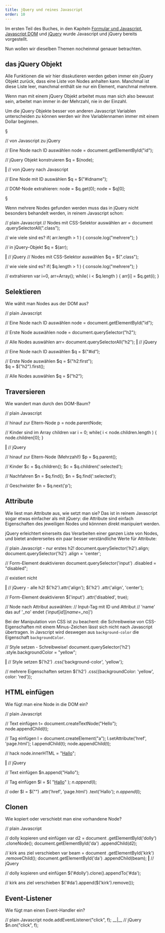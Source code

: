 ```yaml
---
title: jQuery und reines Javascript
order: 10
---
```


Im ersten Teil des Buches, in den Kapiteln [Formular und Javascript](/formulare/javascript/),
[Javascript DOM](/javascript-dom/) und [jQuery](/jQuery/) wurde Javascript und jQuery bereits vorgestellt.

Nun wollen wir dieselben Themen nocheinmal genauer betrachten.


## das jQuery Objekt

Alle Funktionen die wir hier disskutieren werden geben immer
ein jQuery Objekt zurück, dass eine Liste von Nodes anhalten
kann.  Manchmal ist diese Liste leer, manchmal enthält sie nur ein
Element, manchmal mehrere.  

Wenn man mit einem jQuery Objekt arbeitet muss man sich also
bewusst sein, arbeitet man immer in der Mehrzahl, nie in der Einzahl.

Um die jQuery Objekte besser von anderen Javascript Variablen 
unterscheiden zu können werden wir ihre Variablennamen immer mit
einem Dollar beginnen.

§

<javascript caption="von jQuery zu DOM und umgekehrt: Eine Node">
// von Javascript zu jQuery

// Eine Node nach ID auswählen 
node = document.getElementById("id");

// jQuery Objekt konstruieren
$q = $(node);

__|__
// von jQuery nach Javascript

// Eine Node mit ID auswählen 
$q = $("#idname");

// DOM-Node extrahieren:
node = $q.get(0);
node = $q[0];
</javascript>

§

Wenn mehrere Nodes gefunden werden muss das in jQuery nicht
besonders behandelt werden, in reinem Javascript schon:

<javascript caption="von jQuery zu DOM und umgekehrt: mehrere Nodes">
// plain Javascript
// Nodes mit CSS-Selektor auswählen
arr = document
        .querySelectorAll(".class");

// wie viele sind es?
if( arr.length > 1 ) {
  console.log("mehrere");
}

// in jQuery-Objekt
$q = $(arr);



__|__
// jQuery
// Nodes mit CSS-Selektor auswählen
$q = $(".class");


// wie viele sind es?
if( $q.length > 1 ) {
  console.log("mehrere");
}

// extrahieren
var i=0, arr=Array();
while( i < $q.length ) {
  arr[i] = $q.get(i);
}
</javascript>

## Selektieren

Wie wählt man Nodes aus der DOM aus?

<javascript caption="DOM Selektieren">
// plain Javascript

// Eine Node nach ID auswählen
node = document.getElementById("id");

// Erste Node auswählen
node = document.querySelector("h2");


// Alle Nodes auswählen
arr= document.querySelectorAll("h2");
__|__
// jQuery 

// Eine Node nach ID auswählen 
$q = $("#id");

// Erste Node auswählen
$q = $("h2:first");   
$q = $("h2").first(); 

// Alle Nodes auswählen
$q = $("h2");
</javascript>


## Traversieren

Wie wandert man durch den DOM-Baum?

<javascript caption="DOM Traversieren">
// plain Javascript

// hinauf zur Eltern-Node
p = node.parentNode;

// Kinder sind im Array children
var i = 0;
while( i < node.children.length ) {
  node.children[0];
}





__|__
// jQuery 

// hinauf zur Eltern-Node (Mehrzahl!)
$p = $q.parent();

// Kinder 
$c = $q.children();
$c = $q.children(':selected');

// Nachfahren
$n = $q.find();
$n = $q.find(':selected');

// Geschwister
$n = $q.next('p');
</javascript>

## Attribute

Wie liest man Attribute aus, wie setzt man sie? Das ist in reinem Javascript
sogar etwas einfacher als mit jQuery: die Attribute sind einfach Eigenschaften
des jeweiligen Nodes und könnnen direkt manipuiert werden.

jQuery erleichtert einerseits das Verarbeiten einer ganzen Liste von Nodes,
und bietet andererseites ein paar besser verständliche Werte für Attribute:

<javascript caption="Attribute lesen und setzen">
// plain Javascript - nur erstes h2!
document.querySelector('h2').align;
document.querySelector('h2')
  .align = 'center';

// Form-Element deaktivieren
document.querySelector('input')
  .disabled = "disabled";

// existiert nicht




__|__
// jQuery - alle h2!
$('h2').attr('align');
$('h2')
  .attr('align', 'center');

// Form-Element deaktivieren
$('input')
  .attr('disabled', true);

// Node nach Attribut auswählen:
// Input-Tag mit ID und Attribut 
// 'name' das auf '_no' endet
$('input[id][name$=_no]')

</javascript>

Bei der Manipulation von CSS ist zu beachent: die Schreibweise
von CSS-Eigenschaften mit einem Minus-Zeichen lässt sich nicht
nach Javascript übertragen.  In Javscript wird deswegen aus 
`background-color` die Eigenschaft `backgroundColor`.

<javascript caption="Style setzen">
// Style setzen - Schreibweise!
document.querySelector('h2')
  .style.backgroundColor = "yellow";





__|__
// Style setzen
 $('h2')
  .css('background-color', 'yellow');

// mehrere Eigenschaften setzen
 $('h2')
  .css({backgroundColor: 'yellow',
    color: 'red'});
</javascript>

## HTML einfügen

Wie fügt man eine Node in die DOM ein?

<javascript caption="Node in die DOM einfügen">
// plain Javascript

// Text einfügen
t= document.createTextNode("Hello"); 
node.appendChild(t);

// Tag einfügen
l = document.createElement("a"); 
l.setAttribute('href', 'page.html');
l.appendChild(t);
node.appendChild(t);


// hack
node.innerHTML = 
  "<a href='page.html'>Hallo</a>";



__|__
// jQuery 

// Text einfügen
$n.append("Hallo");


// Tag einfügen
$l = $(
  "<a href='page.html'>Hallo</a>"
);
$n.append($l);


// oder
$l = $("<a>")
       .attr('href', 'page.html')
       .text('Hallo');
$n.append($l);

</javascript>

## Clonen

Wie kopiert oder verschiebt man eine vorhandene Node?

<javascript caption="Node clonen">
// plain Javascript

// dolly kopieren und einfügen
var d2 = document
  .getElementById('dolly')
  .cloneNode();
document.getElementById('da')
  .appendChild(d2);

// kirk ans ziel verschieben
var beam = document
  .getElementById('kirk')
  .removeChild();
document.getElementById('da')
  .appendChild(beam);
__|__
// jQuery

// dolly kopieren und einfügen
$('#dolly').clone().appendTo('#da');





// kirk ans ziel verschieben
$('#da').append($('kirk').remove());




</javascript>



## Event-Listener

Wie fügt man einen Event-Handler ein?

<javascript caption="Events">
// plain Javascript
node.addEventListener("click", f);
__|__
// jQuery 
$n.on("click", f);
</javascript>


